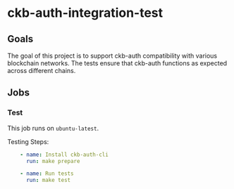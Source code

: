 # ckb-auth-integration-test

## Goals

The goal of this project is to support ckb-auth compatibility with various blockchain networks. The tests ensure that ckb-auth functions as expected across different chains.


## Jobs

### Test

This job runs on `ubuntu-latest`.

Testing Steps:

```yaml
    - name: Install ckb-auth-cli
      run: make prepare

    - name: Run tests
      run: make test
